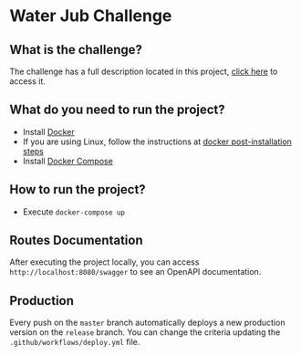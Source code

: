 # Water Jub Challenge

## What is the challenge?

The challenge has a full description located in this project, [click here](.water-jug-challenge.pdf) to access it.

## What do you need to run the project?

- Install [Docker](https://docs.docker.com/engine/install/)
- If you are using Linux, follow the instructions at [docker post-installation steps](https://docs.docker.com/engine/install/linux-postinstall/)
- Install [Docker Compose](https://docs.docker.com/compose/install/)

## How to run the project?

- Execute `docker-compose up`

## Routes Documentation

After executing the project locally, you can access `http://localhost:8080/swagger` to see an OpenAPI documentation.

## Production

Every push on the `master` branch automatically deploys a new production version on the `release` branch. You can change the criteria updating the `.github/workflows/deploy.yml` file.
